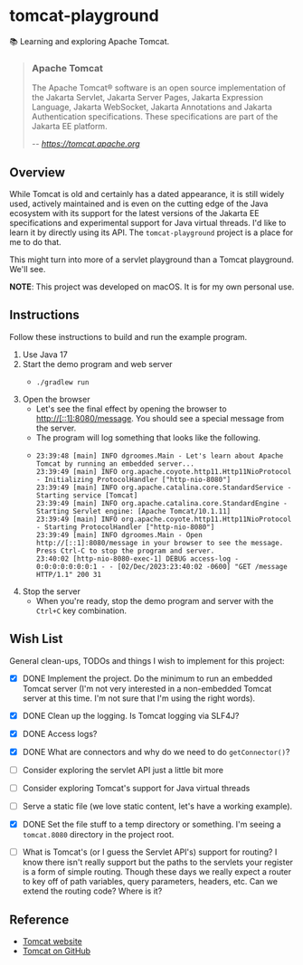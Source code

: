 # tomcat-playground

📚 Learning and exploring Apache Tomcat.

> ### Apache Tomcat
>
> The Apache Tomcat® software is an open source implementation of the Jakarta Servlet, Jakarta Server Pages, Jakarta
> Expression Language, Jakarta WebSocket, Jakarta Annotations and Jakarta Authentication specifications. These
> specifications are part of the Jakarta EE platform.
>
> -- <cite>https://tomcat.apache.org</cite>


## Overview

While Tomcat is old and certainly has a dated appearance, it is still widely used, actively maintained and is even on
the cutting edge of the Java ecosystem with its support for the latest versions of the Jakarta EE specifications and
experimental support for Java virtual threads. I'd like to learn it by directly using its API. The `tomcat-playground`
project is a place for me to do that.

This might turn into more of a servlet playground than a Tomcat playground. We'll see.

**NOTE**: This project was developed on macOS. It is for my own personal use.


## Instructions

Follow these instructions to build and run the example program.

1. Use Java 17
2. Start the demo program and web server
    * ```shell
      ./gradlew run
      ```
3. Open the browser
    * Let's see the final effect by opening the browser to <http://[::1]:8080/message>. You should see a special
      message from the server.
    * The program will log something that looks like the following.
    * ```text
      23:39:48 [main] INFO dgroomes.Main - Let's learn about Apache Tomcat by running an embedded server...
      23:39:49 [main] INFO org.apache.coyote.http11.Http11NioProtocol - Initializing ProtocolHandler ["http-nio-8080"]
      23:39:49 [main] INFO org.apache.catalina.core.StandardService - Starting service [Tomcat]
      23:39:49 [main] INFO org.apache.catalina.core.StandardEngine - Starting Servlet engine: [Apache Tomcat/10.1.11]
      23:39:49 [main] INFO org.apache.coyote.http11.Http11NioProtocol - Starting ProtocolHandler ["http-nio-8080"]
      23:39:49 [main] INFO dgroomes.Main - Open http://[::1]:8080/message in your browser to see the message. Press Ctrl-C to stop the program and server.
      23:40:02 [http-nio-8080-exec-1] DEBUG access-log - 0:0:0:0:0:0:0:1 - - [02/Dec/2023:23:40:02 -0600] "GET /message HTTP/1.1" 200 31
      ```
4. Stop the server
    * When you're ready, stop the demo program and server with the `Ctrl+C` key combination.


## Wish List

General clean-ups, TODOs and things I wish to implement for this project:

* [x] DONE Implement the project. Do the minimum to run an embedded Tomcat server (I'm not very interested in
  a non-embedded Tomcat server at this time. I'm not sure that I'm using the right words).
* [x] DONE Clean up the logging. Is Tomcat logging via SLF4J?
* [x] DONE Access logs?
* [x] DONE What are connectors and why do we need to do `getConnector()`?
* [ ] Consider exploring the servlet API just a little bit more
* [ ] Consider exploring Tomcat's support for Java virtual threads
* [ ] Serve a static file (we love static content, let's have a working example).
* [x] DONE Set the file stuff to a temp directory or something. I'm seeing a `tomcat.8080` directory in the project root.
* [ ] What is Tomcat's (or I guess the Servlet API's) support for routing? I know there isn't really support but the
  paths to the servlets your register is a form of simple routing. Though these days we really expect a router to key
  off of path variables, query parameters, headers, etc. Can we extend the routing code? Where is it?


## Reference

* [Tomcat website](https://tomcat.apache.org/)
* [Tomcat on GitHub](https://github.com/apache/tomcat)
